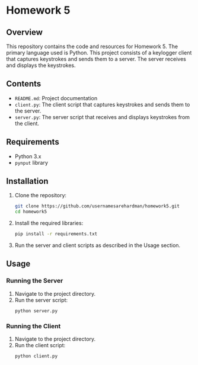 # Homework 5

## Overview

This repository contains the code and resources for Homework 5. The primary language used is Python. This project consists of a keylogger client that captures keystrokes and sends them to a server. The server receives and displays the keystrokes.

## Contents

- `README.md`: Project documentation
- `client.py`: The client script that captures keystrokes and sends them to the server.
- `server.py`: The server script that receives and displays keystrokes from the client.

## Requirements

- Python 3.x
- `pynput` library

## Installation

1. Clone the repository:
   ```sh
   git clone https://github.com/usernamesarehardman/homework5.git
   cd homework5
2. Install the required libraries:
   ```sh
   pip install -r requirements.txt
   ```
3. Run the server and client scripts as described in the Usage section.

## Usage

### Running the Server
1. Navigate to the project directory.
2. Run the server script:
    ```bash
    python server.py
    ```

### Running the Client
1. Navigate to the project directory.
2. Run the client script:
    ```bash
    python client.py
    ```
